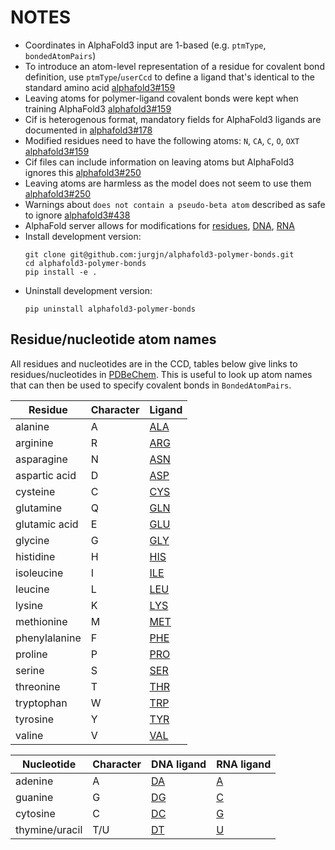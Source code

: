 # NOTES
- Coordinates in AlphaFold3 input are 1-based (e.g. `ptmType`, `bondedAtomPairs`)
- To introduce an atom-level representation of a residue for covalent bond definition, use `ptmType`/`userCcd` to define a ligand that's identical to the standard amino acid
[alphafold3#159](https://github.com/google-deepmind/alphafold3/issues/159#issuecomment-2525070335)
- Leaving atoms for polymer-ligand covalent bonds were kept when training AlphaFold3 
[alphafold3#159](https://github.com/google-deepmind/alphafold3/issues/159#issuecomment-2523711478)
- Cif is heterogenous format, mandatory fields for AlphaFold3 ligands are documented in
[alphafold3#178](https://github.com/google-deepmind/alphafold3/issues/178#issuecomment-2521175288)
- Modified residues need to have the following atoms: `N`, `CA`, `C`, `O`, `OXT`
[alphafold3#159](https://github.com/google-deepmind/alphafold3/issues/159#issuecomment-2561311898)
- Cif files can include information on leaving atoms but AlphaFold3 ignores this
[alphafold3#250](https://github.com/google-deepmind/alphafold3/issues/159#issue-2712293489)
- Leaving atoms are harmless as the model does not seem to use them
[alphafold3#250](https://github.com/google-deepmind/alphafold3/issues/250#issuecomment-2580322870)
- Warnings about `does not contain a pseudo-beta atom` described as safe to ignore
[alphafold3#438](https://github.com/google-deepmind/alphafold3/issues/438#issuecomment-2955474005)
- AlphaFold server allows for modifications for
[residues](https://github.com/google-deepmind/alphafold/tree/main/server#protein-chains),
[DNA](https://github.com/google-deepmind/alphafold/tree/main/server#dna-chains),
[RNA](https://github.com/google-deepmind/alphafold/tree/main/server#rna-chains)
- Install development version:
    ```
    git clone git@github.com:jurgjn/alphafold3-polymer-bonds.git
    cd alphafold3-polymer-bonds
    pip install -e .
    ```
- Uninstall development version:
    ```
    pip uninstall alphafold3-polymer-bonds
    ```

## Residue/nucleotide atom names
All residues and nucleotides are in the CCD, tables below give links to residues/nucleotides in [PDBeChem](https://www.ebi.ac.uk/msd-srv/msdchem/cgi-bin/cgi.pl). This is useful to look up atom names that can then be used to specify covalent bonds in `BondedAtomPairs`.

| Residue       | Character | Ligand |
| ------------- | --------- | ------ |
| alanine       | A         | [ALA](https://www.ebi.ac.uk/pdbe-srv/pdbechem/chemicalCompound/show/ALA) |
| arginine      | R         | [ARG](https://www.ebi.ac.uk/pdbe-srv/pdbechem/chemicalCompound/show/ARG) |
| asparagine    | N         | [ASN](https://www.ebi.ac.uk/pdbe-srv/pdbechem/chemicalCompound/show/ASN) |
| aspartic acid | D         | [ASP](https://www.ebi.ac.uk/pdbe-srv/pdbechem/chemicalCompound/show/ASP) |
| cysteine      | C         | [CYS](https://www.ebi.ac.uk/pdbe-srv/pdbechem/chemicalCompound/show/CYS) |
| glutamine     | Q         | [GLN](https://www.ebi.ac.uk/pdbe-srv/pdbechem/chemicalCompound/show/GLN) |
| glutamic acid | E         | [GLU](https://www.ebi.ac.uk/pdbe-srv/pdbechem/chemicalCompound/show/GLU) |
| glycine       | G         | [GLY](https://www.ebi.ac.uk/pdbe-srv/pdbechem/chemicalCompound/show/GLY) |
| histidine     | H         | [HIS](https://www.ebi.ac.uk/pdbe-srv/pdbechem/chemicalCompound/show/HIS) |
| isoleucine    | I         | [ILE](https://www.ebi.ac.uk/pdbe-srv/pdbechem/chemicalCompound/show/ILE) |
| leucine       | L         | [LEU](https://www.ebi.ac.uk/pdbe-srv/pdbechem/chemicalCompound/show/LEU) |
| lysine        | K         | [LYS](https://www.ebi.ac.uk/pdbe-srv/pdbechem/chemicalCompound/show/LYS) |
| methionine    | M         | [MET](https://www.ebi.ac.uk/pdbe-srv/pdbechem/chemicalCompound/show/MET) |
| phenylalanine | F         | [PHE](https://www.ebi.ac.uk/pdbe-srv/pdbechem/chemicalCompound/show/PHE) |
| proline       | P         | [PRO](https://www.ebi.ac.uk/pdbe-srv/pdbechem/chemicalCompound/show/PRO) |
| serine        | S         | [SER](https://www.ebi.ac.uk/pdbe-srv/pdbechem/chemicalCompound/show/SER) |
| threonine     | T         | [THR](https://www.ebi.ac.uk/pdbe-srv/pdbechem/chemicalCompound/show/THR) |
| tryptophan    | W         | [TRP](https://www.ebi.ac.uk/pdbe-srv/pdbechem/chemicalCompound/show/TRP) |
| tyrosine      | Y         | [TYR](https://www.ebi.ac.uk/pdbe-srv/pdbechem/chemicalCompound/show/TYR) |
| valine        | V         | [VAL](https://www.ebi.ac.uk/pdbe-srv/pdbechem/chemicalCompound/show/VAL) |

| Nucleotide      | Character | DNA ligand | RNA ligand |
| --------------- | --------- | ---------- | ---------- |
| adenine         | A         | [DA](https://www.ebi.ac.uk/pdbe-srv/pdbechem/chemicalCompound/show/DA) | [A](https://www.ebi.ac.uk/pdbe-srv/pdbechem/chemicalCompound/show/A) |
| guanine         | G         | [DG](https://www.ebi.ac.uk/pdbe-srv/pdbechem/chemicalCompound/show/DG) | [C](https://www.ebi.ac.uk/pdbe-srv/pdbechem/chemicalCompound/show/C) |
| cytosine        | C         | [DC](https://www.ebi.ac.uk/pdbe-srv/pdbechem/chemicalCompound/show/DC) | [G](https://www.ebi.ac.uk/pdbe-srv/pdbechem/chemicalCompound/show/G) |
| thymine/uracil  | T/U       | [DT](https://www.ebi.ac.uk/pdbe-srv/pdbechem/chemicalCompound/show/DT) | [U](https://www.ebi.ac.uk/pdbe-srv/pdbechem/chemicalCompound/show/U) |
